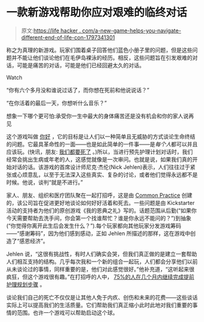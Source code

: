 # 一款新游戏帮助你应对艰难的临终对话

> 原文:[https://life hacker . com/a-new-game-helps-you-navigate-different-end-of-life-con-1797341301](https://lifehacker.com/a-new-game-helps-you-navigate-difficult-end-of-life-con-1797341301)

称之为真理的新游戏。玩家们围着桌子回答他们蓝色小册子里的问题，但是这些问题并不能让他们谈论他们在毛伊岛裸泳的经历。相反，这些问题旨在引发艰难的对话，可能是痛苦的对话，可能是他们已经回避太久的对话。

Watch

“你有六个多月没和谁说过话了，而你想在死前和他说说话？”

“在你活着的最后一天，你想听什么音乐？”

想象一下哪个更可怕:承受你一生中最大的身体痛苦还是没有机会和你的家人说再见

这个游戏叫做 [你好](http://www.commonpractice.com/hello) ，它的目标是让人们以一种简单且无威胁的方式谈论生命终结的问题。它最具革命性的一面——也是如此简单的一件事——是*每个人*都可以并且应该玩。(快讯，朋友: [我们都要死了](http://lifehacker.com/youre-going-to-die-heres-how-to-deal-with-it-1791498957#_ga=2.102731329.1128591546.1500907357-672228682.1489692420) 。)所以，当进行预先护理计划对话时，我们经常会挑出生病或年老的人，这感觉就像是一次审问。也就是说，如果我们真的开始对话的话。该游戏的首席设计师尼克·杰伦(Nick Jehlen)表示，人们往往过于紧张或心烦意乱，以至于无法深入这些真实、复杂的讨论，或者他们觉得永远都不是时候。他说，谈判“就是不进行。”

家人、朋友、组织和医疗团队聚在一起打招呼，这是由 [Common Practice](http://www.commonpractice.com/) 创建的，该公司旨在促进更好地谈论如何好好活着和死去。一些问题是由 Kickstarter 活动的支持者为他们的原创游戏《我的恩典之礼》写的。话题范围从后勤(“如果你今天需要帮助去洗手间，你会第一个找谁帮忙？谁是你永远不能问的？”)到抽象(“你觉得你离开此生后会发生什么？”).每个玩家都向其他玩家分发游戏筹码——“感谢筹码”，因为他们感到感动，正如 Jehlen 所描述的那样，这在游戏中创造了“感恩经济”。

Jehlen 说，“这很有挑战性，有时人们确实会哭，但我们真正做的是建立一套帮助人们相互支持的结构。几乎每次我和一个新的组合一起玩，人们都会分享他们以前从未谈论过的事情，同样重要的是，他们对此感觉很好。”他补充道，“这听起来很疯狂，但这个游戏很有趣。”在打招呼的人中， [75%的人在几个月内继续完成提前护理规划步骤](https://commonpractice.com/research) 。

谈论我们自己的死亡不仅仅是让其他人免于内疚、创伤和未来的花费——这些谈话实际上可以提高我们的生活质量。它们帮助我们真正缩小此时此地对我们重要的事情的范围。也许一个游戏可以帮助启动这个球。